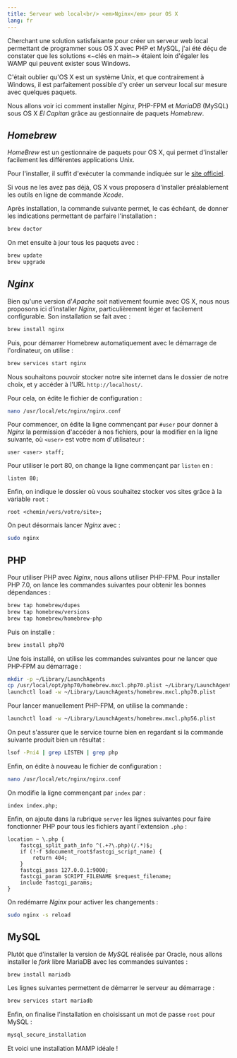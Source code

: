 ```yaml
---
title: Serveur web local<br/> <em>Nginx</em> pour OS X
lang: fr
---
```


Cherchant une solution satisfaisante pour créer un serveur web local permettant de programmer sous OS X avec PHP et MySQL, j'ai été déçu de constater que les solutions «~clés en main~» étaient loin d'égaler les WAMP  qui peuvent exister sous Windows.

C'était oublier qu'OS X est un système Unix, et que contrairement à Windows, il est parfaitement possible d'y créer un serveur local sur mesure avec quelques paquets.

Nous allons voir ici comment installer *Nginx*, PHP-FPM et *MariaDB* (MySQL) sous OS X *El Capitan* grâce au gestionnaire de paquets *Homebrew*.

## *Homebrew*

*HomeBrew* est un gestionnaire de paquets pour OS X, qui permet d'installer facilement les différentes applications Unix.

Pour l'installer, il suffit d'exécuter la commande indiquée sur le [site officiel](http://brew.sh).

Si vous ne les avez pas déjà, OS X vous proposera d'installer préalablement les outils en ligne de commande *Xcode*.

Après installation, la commande suivante permet, le cas échéant, de donner les indications permettant de parfaire l'installation :

```bash
brew doctor
```

On met ensuite à jour tous les paquets avec :

```bash
brew update
brew upgrade
```

## *Nginx*

Bien qu'une version d'*Apache* soit nativement fournie avec OS X, nous nous proposons ici d'installer *Nginx*, particulièrement léger et facilement configurable. Son installation se fait avec :

```bash
brew install nginx
```

Puis, pour démarrer Homebrew automatiquement avec le démarrage de l'ordinateur, on utilise :

```bash
brew services start nginx
```

Nous souhaitons pouvoir stocker notre site internet dans le dossier de notre choix, et y accéder à l'URL `http://localhost/`.

Pour cela, on édite le fichier de configuration :

```bash
nano /usr/local/etc/nginx/nginx.conf
```

Pour commencer, on édite la ligne commençant par `#user` pour donner à *Nginx* la permission d'accéder à nos fichiers, pour la modifier en la ligne suivante, où `<user>` est votre nom d'utilisateur :

```nginx
user <user> staff;
```

Pour utiliser le port 80, on change la ligne commençant par `listen` en :

```nginx
listen 80;
```

Enfin, on indique le dossier où vous souhaitez stocker vos sites grâce à la variable `root` :

```nginx
root <chemin/vers/votre/site>;
```

On peut désormais lancer *Nginx* avec :

```bash
sudo nginx
```

## PHP

Pour utiliser PHP avec *Nginx*, nous allons utiliser PHP-FPM. Pour installer PHP 7.0, on lance les commandes suivantes pour obtenir les bonnes dépendances :

```bash
brew tap homebrew/dupes
brew tap homebrew/versions
brew tap homebrew/homebrew-php
```

Puis on installe :

```bash
brew install php70
```

Une fois installé, on utilise les commandes suivantes pour ne lancer que PHP-FPM au démarrage :

```bash
mkdir -p ~/Library/LaunchAgents
cp /usr/local/opt/php70/homebrew.mxcl.php70.plist ~/Library/LaunchAgents/
launchctl load -w ~/Library/LaunchAgents/homebrew.mxcl.php70.plist
```

Pour lancer manuellement PHP-FPM, on utilise la commande :

```bash
launchctl load -w ~/Library/LaunchAgents/homebrew.mxcl.php56.plist
```

On peut s'assurer que le service tourne bien en regardant si la commande suivante produit bien un résultat :

```bash
lsof -Pni4 | grep LISTEN | grep php
```

Enfin, on édite à nouveau le fichier de configuration :

```bash
nano /usr/local/etc/nginx/nginx.conf
```

On modifie la ligne commençant par `index` par :

```nginx
index index.php;
```

Enfin, on ajoute dans la rubrique `server` les lignes suivantes pour faire fonctionner PHP pour tous les fichiers ayant l'extension `.php` :

```nginx
location ~ \.php {
    fastcgi_split_path_info ^(.+?\.php)(/.*)$;
    if (!-f $document_root$fastcgi_script_name) {
        return 404;
    }
    fastcgi_pass 127.0.0.1:9000;
    fastcgi_param SCRIPT_FILENAME $request_filename;
    include fastcgi_params;
}
```

On redémarre *Nginx* pour activer les changements :

```bash
sudo nginx -s reload
```

## MySQL

Plutôt que d'installer la version de *MySQL* réalisée par Oracle, nous allons installer le *fork* libre MariaDB avec les commandes suivantes :

```bash
brew install mariadb
```

Les lignes suivantes permettent de démarrer le serveur au démarrage :

```bash
brew services start mariadb
```

Enfin, on finalise l'installation en choisissant un mot de passe `root` pour MySQL :

```bash
mysql_secure_installation
```

Et voici une installation MAMP idéale !
